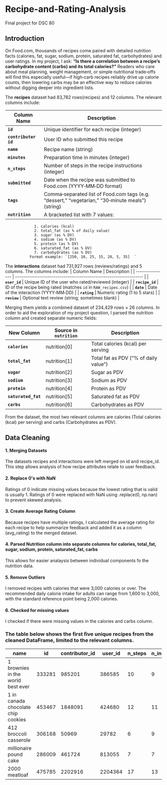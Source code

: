 # Recipe-and-Rating-Analysis
Final project for DSC 80

## Introduction
On Food.com, thousands of recipes come paired with detailed nutrition facts (calories, fat, sugar, sodium, protein, saturated fat, carbohydrates) and user ratings. In my project, I ask: **“Is there a correlation between a recipe’s carbohydrate content (carbs) and its total calories?”** Readers who care about meal planning, weight management, or simple nutritional trade‐offs will find this especially useful—if high‐carb recipes reliably drive up calorie counts, then lowering carbs may be an effective way to reduce calories without digging deeper into ingredient lists.

The **recipes** dataset had 83,782 rows(recipes) and 12 columns.  The relevant columns include:

| Column Name     | Description                                                                                      |
| --------------- | ------------------------------------------------------------------------------------------------ |
| **`id`**        | Unique identifier for each recipe (integer)                                                      |
| **`contributer id`**        | User ID who submitted this recipe                                                    |
| **`name`**      | Recipe name (string)                                                                             |
| **`minutes`**   | Preparation time in minutes (integer)                                                            |
| **`n_steps`**   | Number of steps in the recipe instructions (integer)                                             |
| **`submitted`** | Date when the recipe was submitted to Food.com (YYYY‐MM‐DD format)                               |
| **`tags`**      | Comma‐separated list of Food.com tags (e.g. “dessert,” “vegetarian,” “30‐minute meals”) (string) |
| **`nutrition`** | A bracketed list with 7 values:                                                                  |
                 1. calories (kcal)  
                 2. total_fat (as % of daily value)  
                 3. sugar (as % DV)  
                 4. sodium (as % DV)  
                 5. protein (as % DV)  
                 6. saturated_fat (as % DV)  
                 7. carbohydrates (as % DV)  
               Format example: `[250, 10, 25, 15, 20, 5, 35]  `




The **interactions** dataset had 731,927 rows (reviews/ratings) and 5 columns. The columns include: 
| Column Name     | Description                                                      |
| --------------- | ---------------------------------------------------------------- |
| **`user_id`**   | Unique ID of the user who rated/reviewed (integer)               |
| **`recipe_id`** | ID of the recipe being rated (matches `id` in `RAW_recipes.csv`) |
| **`date`**      | Date of the interaction (YYYY‐MM‐DD)                             |
| **`rating`**    | Numeric rating (1 to 5 stars)                                    |
| **`review`**    | Optional text review (string; sometimes blank)                   |


Merging them yields a combined dataset of 234,429 rows × 26 columns. In order to aid the exploration of my project question, I parsed the nutrition column and created separate numeric fields:


| New Column          | Source in `nutrition` | Description                           |
| ------------------- | --------------------- | ------------------------------------- |
| **`calories`**      | nutrition\[0]         | Total calories (kcal) per serving     |
| **`total_fat`**     | nutrition\[1]         | Total fat as PDV (“% of daily value”) |
| **`sugar`**         | nutrition\[2]         | Sugar as PDV                          |
| **`sodium`**        | nutrition\[3]         | Sodium as PDV                         |
| **`protein`**       | nutrition\[4]         | Protein as PDV                        |
| **`saturated_fat`** | nutrition\[5]         | Saturated fat as PDV                  |
| **`carbs`**         | nutrition\[6]         | Carbohydrates as PDV                  |

From the dataset, the most two relevant columns are calories (Total calories (kcal) per serving) and carbs (Carbohydrates as PDV).


## Data Cleaning

#### 1. Merging Datasets
The datasets recipes and interactions were left merged on id and recipe_id. This step allows analysis of how recipe attributes relate to user feedback.
#### 2. Replace 0's with NaN
Ratings of 0 indicate missing values because the lowest rating that is valid is usually 1. Ratings of 0 were replaced with NaN using .replace(0, np.nan) to prevent skewed analysis. 
#### 3. Create Average Rating Column
Because recipes have multiple ratings, I calculated the average rating for each recipe to help summarize feedback and added it as a column (avg_rating) to the merged dataset. 
#### 4. Parsed Nutrition column into separate columns for calories, total_fat, sugar, sodium, protein, saturated_fat, carbs
This allows for easier analaysis between individual components fo the nutrition data.
#### 5. Remove Outliers
I removed recipes with calories that were 3,000 calories or over. The recommended daily calorie intake for adults can range from 1,600 to 3,000, with the standard reference point being 2,000 calories. 
#### 6. Checked for missing values
I checked if there were missing values in the calories and carbs column. 

### The table below shows the first five unique recipes from the cleaned DataFrame, limited to the relevant columns. 
| name                               | id     | contributor_id | user_id  | n_steps | n_ingredients | avg_rating | calories | carbs | total_fat | sugar | sodium | protein | saturated_fat |
|------------------------------------|--------|----------------|----------|---------|---------------|------------|----------|-------|-----------|-------|--------|---------|---------------|
| 1 brownies in the world best ever  | 333281 | 985201         | 386585   | 10      | 9             | 4.0        | 138.4    | 6.0   | 10.0      | 50.0  | 3.0    | 3.0     | 19.0          |
| 1 in canada chocolate chip cookies | 453467 | 1848091        | 424680   | 12      | 11            | 5.0        | 595.1    | 26.0  | 46.0      | 211.0 | 22.0   | 13.0    | 51.0          |
| 412 broccoli casserole             | 306168 | 50969          | 29782    | 6       | 9             | 5.0        | 194.8    | 3.0   | 20.0      | 6.0   | 32.0   | 22.0    | 36.0          |
| millionaire pound cake             | 286009 | 461724         | 813055   | 7       | 7             | 5.0        | 878.3    | 39.0  | 63.0      | 326.0 | 13.0   | 20.0    | 123.0         |
| 2000 meatloaf                      | 475785 | 2202916        | 2204364  | 17      | 13            | 5.0        | 267.0    | 2.0   | 30.0      | 12.0  | 12.0   | 29.0    | 48.0          |







